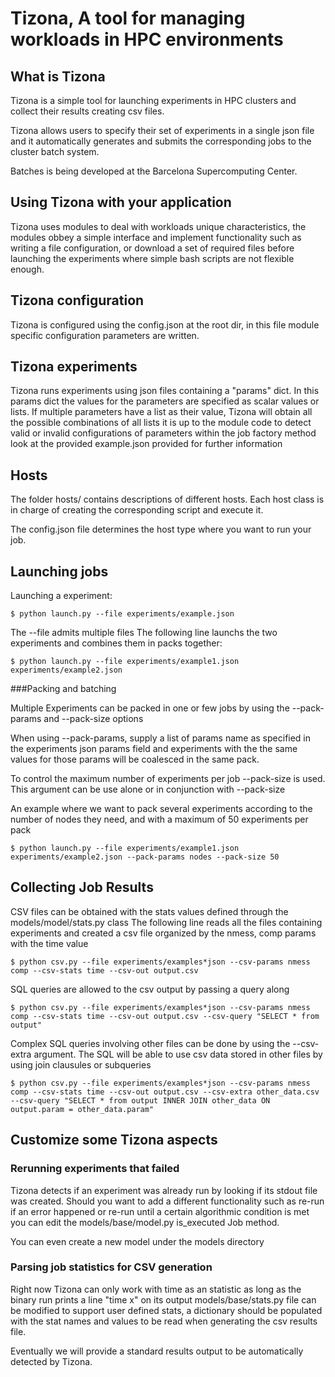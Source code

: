 # Tizona, A tool for managing workloads in HPC environments

## What is Tizona

Tizona is a simple tool for launching experiments in HPC clusters
and collect their results creating csv files.

Tizona allows users to specify their set of experiments in a single 
json file and it automatically generates and submits the corresponding 
jobs to the cluster batch system.

Batches is being developed at the Barcelona Supercomputing Center.

## Using Tizona with your application

Tizona uses modules to deal with workloads unique characteristics,
the modules obbey a simple interface and implement functionality such as
writing a file configuration, or download a set of required files before launching the experiments
where simple bash scripts are not flexible enough.

## Tizona configuration

Tizona is configured using the config.json at the root dir,
in this file module specific configuration parameters are written.

## Tizona experiments

Tizona runs experiments using json files containing a "params" dict.
In this params dict the values for the parameters are specified as scalar values or lists.
If multiple parameters have a list as their value, Tizona will obtain all the possible combinations of all lists
it is up to the module code to detect valid or invalid configurations of parameters within the job factory method
look at the provided example.json provided for further information

## Hosts

The folder hosts/ contains descriptions of different hosts.
Each host class is in charge of creating the corresponding script and execute it.

The config.json file determines the host type where you want to run your job.

## Launching jobs

Launching a experiment:

```
$ python launch.py --file experiments/example.json
```

The --file admits multiple files
The following line launchs the two experiments and combines them in packs together:

```
$ python launch.py --file experiments/example1.json experiments/example2.json 
```

###Packing and batching

Multiple Experiments can be packed in one or few jobs by using the --pack-params and --pack-size options

When using --pack-params, supply a list of params name as specified in the experiments json params field
and experiments with the the same values for those params will be coalesced in the same pack.

To control the maximum number of experiments per job --pack-size is used. This argument can be use alone or in
conjunction with --pack-size

An example where we want to pack several experiments according to the number of nodes they need, and with a maximum
of 50 experiments per pack

```
$ python launch.py --file experiments/example1.json experiments/example2.json --pack-params nodes --pack-size 50
```

## Collecting Job Results

CSV files can be obtained with the stats values defined through the models/model/stats.py class
The following line reads all the files containing experiments and created a csv file organized by the nmess, comp params with the time value

```
$ python csv.py --file experiments/examples*json --csv-params nmess comp --csv-stats time --csv-out output.csv
```

SQL queries are allowed to the csv output by passing a query along

```
$ python csv.py --file experiments/examples*json --csv-params nmess comp --csv-stats time --csv-out output.csv --csv-query "SELECT * from output"
```

Complex SQL queries involving other files can be done by using the --csv-extra argument. The SQL will be able to use csv data stored in other files
by using join clausules or subqueries

```
$ python csv.py --file experiments/examples*json --csv-params nmess comp --csv-stats time --csv-out output.csv --csv-extra other_data.csv --csv-query "SELECT * from output INNER JOIN other_data ON output.param = other_data.param"
```

## Customize some Tizona aspects

### Rerunning experiments that failed

Tizona detects if an experiment was already run by looking if its stdout file was created.
Should you want to add a different functionality such as re-run if an error happened or re-run until a certain
algorithmic condition is met you can edit the models/base/model.py is_executed Job method.

You can even create a new model under the models directory

### Parsing job statistics for CSV generation

Right now Tizona can only work with time as an statistic as long as the binary run prints a line "time x" on its output
models/base/stats.py file can be modified to support user defined stats, a dictionary should be populated with the stat names
and values to be read when generating the csv results file.

Eventually we will provide a standard results output to be automatically detected by Tizona.

